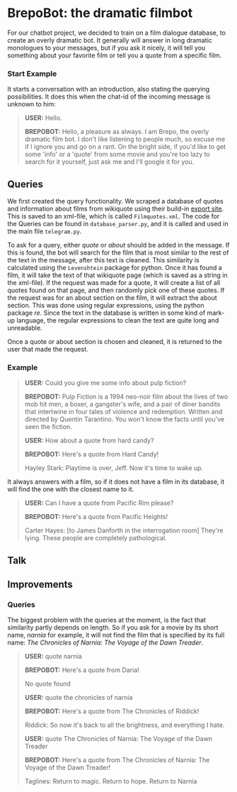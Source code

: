 # BrepoBot: the dramatic filmbot

For our chatbot project, we decided to train on a film dialogue database, to create an overly dramatic bot. It generally will answer in long dramatic monologues to your messages, but if you ask it nicely, it will tell you something about your favorite film or tell you a quote from a specific film. 

### Start Example

It starts a conversation with an introduction, also stating the querying possibilities. It does this when the chat-id of the incoming message is unknown to him:

> **USER:**
> Hello.
> 
> **BREPOBOT:**
> Hello, a pleasure as always. I am Brepo, the overly dramatic film bot. I don't like listening to people much, so excuse me if I ignore you and go on a rant. On the bright side, if you'd like to get some 'info' or a 'quote' from some movie and you're too lazy to search for it yourself, just ask me and I'll google it for you.

## Queries

We first created the query functionality. We scraped a database of quotes and information about films from wikiquote using their build-in [export site](https://en.wikiquote.org/wiki/Special:Export). This is saved to an xml-file, which is called `Filmquotes.xml`. The code for the Queries can be found in `database_parser.py`, and it is called and used in the main file `telegram.py`.

To ask for a query, either *quote* or *about* should be added in the message. If this is found, the bot will search for the film that is most similar to the rest of the text in the message, after this text is cleaned. This similarity is calculated using the `Levenshtein` package for python. Once it has found a film, it will take the text of that wikiquote page (which is saved as a string in the xml-file). If the request was made for a quote, it will create a list of all quotes found on that page, and then randomly pick one of these quotes. If the request was for an about section on the film, it will extract the about section. This was done using regular expressions, using the python package *re*. Since the text in the database is written in some kind of mark-up language, the regular expressions to clean the text are quite long and unreadable. 

Once a quote or about section is chosen and cleaned, it is returned to the user that made the request.

### Example

> **USER:**
> Could you give me some info about pulp fiction?
>
> **BREPOBOT:**
> Pulp Fiction is a 1994 neo-noir film about the lives of two mob hit men, a boxer, a gangster's wife, and a pair of diner bandits that intertwine in four tales of violence and redemption.
> Written and directed by Quentin Tarantino.
> You won't know the facts until you've seen the fiction. 
> 
> **USER:**
> How about a quote from hard candy?
> 
> **BREPOBOT:**
> Here's a quote from Hard Candy!
>
> Hayley Stark:
> Playtime is over, Jeff. Now it's time to wake up.

It always answers with a film, so if it does not have a film in its database, it will find the one with the closest name to it.

> **USER:**
> Can I have a quote from Pacific Rim please?
> 
> **BREPOBOT:**
> Here's a quote from Pacific Heights!
> 
> Carter Hayes:
> [to James Danforth in the interrogation room] They're lying. These people are completely pathological.


## Talk



## Improvements

### Queries

The biggest problem with the queries at the moment, is the fact that similarity partly depends on length. So if you ask for a movie by its short name, *narnia* for example, it will not find the film that is specified by its full name: *The Chronicles of Narnia: The Voyage of the Dawn Treader*.

> **USER:**
> quote narnia
> 
> **BREPOBOT:**
> Here's a quote from Daria!
>
> No quote found
>
> **USER:**
> quote the chronicles of narnia
>
> **BREPOBOT:**
> Here's a quote from The Chronicles of Riddick!
>
> Riddick:
> So now it's back to all the brightness, and everything I hate.
>
> **USER:**
> quote The Chronicles of Narnia: The Voyage of the Dawn Treader
>
> **BREPOBOT:**
> Here's a quote from The Chronicles of Narnia: The Voyage of the Dawn Treader!
>
> Taglines:
> Return to magic. Return to hope. Return to Narnia


